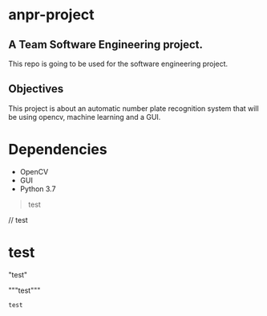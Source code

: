 
# anpr-project
## A Team Software Engineering project. 
This repo is going to be used for the software engineering project.

## Objectives
This project is about an automatic number plate recognition system that will be using opencv, machine learning and a GUI. 

# Dependencies
- OpenCV
- GUI 
- Python 3.7




>test 


// test

# test


"test"

"""test"""

`test`